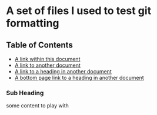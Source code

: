 # A set of files I used to test git formatting

## Table of Contents

* [A link within this document](#sub-heading)
* [A link to another document](content.md)
* [A link to a heading in another document](content.md#sub-heading)
* [A bottom page link to a heading in another document][sub-page-link]

### Sub Heading

some content to play with

[sub-page-link]: content.md#sub-heading